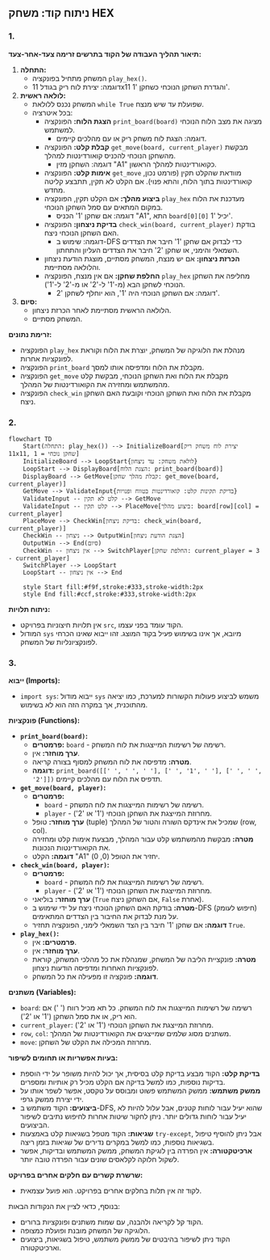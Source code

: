 ## ניתוח קוד: משחק HEX

### 1. <algorithm>

**תיאור תהליך העבודה של הקוד בתרשים זרימה צעד-אחר-צעד:**

1.  **התחלה:**
    *   המשחק מתחיל בפונקציה `play_hex()`.
    *   דוגמה: יצירת לוח ריק בגודל 11x11 והגדרת השחקן הנוכחי כשחקן '1'.
2.  **לולאה ראשית:**
    *   המשחק נכנס ללולאת `while True` שפועלת עד שיש מנצח.
    *   בכל איטרציה:
        *   **הצגת הלוח:** הפונקציה `print_board(board)` מציגה את מצב הלוח הנוכחי למשתמש.
            *   דוגמה: הצגת לוח משחק ריק או עם מהלכים קיימים.
        *   **קבלת קלט:** הפונקציה `get_move(board, current_player)` מבקשת מהשחקן הנוכחי להכניס קואורדינטות למהלך.
            *   דוגמה: השחקן מזין "A1" כקואורדינטות למהלך הראשון.
        *   **אימות קלט:** הפונקציה `get_move` מוודאת שהקלט תקין (פורמט נכון, קואורדינטות בתוך הלוח, והתא פנוי). אם הקלט לא תקין, תתבצע קליטה מחדש.
        *   **ביצוע מהלך:** אם הקלט תקין, הפונקציה `play_hex` מעדכנת את הלוח במקום המתאים עם סמל השחקן הנוכחי.
            *   דוגמה: אם שחקן '1' הכניס "A1", התא `board[0][0]` יכיל '1'.
        *   **בדיקת ניצחון:** הפונקציה `check_win(board, current_player)` בודקת האם השחקן הנוכחי ניצח.
            *   דוגמה: שימוש ב-DFS כדי לבדוק אם שחקן '1' חיבר את הצדדים השמאלי והימני, או שחקן '2' חיבר את הצדדים העליון והתחתון.
        *   **הכרזת ניצחון:** אם יש מנצח, המשחק מסתיים, מוצגת הודעת ניצחון והלולאה מסתיימת.
        *   **החלפת שחקן:** אם אין מנצח, הפונקציה `play_hex` מחליפה את השחקן הנוכחי לשחקן הבא (מ-'1' ל-'2' או מ-'2' ל-'1').
            *   דוגמה: אם השחקן הנוכחי היה '1', הוא יוחלף לשחקן '2'.
3.  **סיום:**
    *   הלולאה הראשית מסתיימת לאחר הכרזת ניצחון.
    *   המשחק מסתיים.

**זרימת נתונים:**

*   הפונקציה `play_hex` מנהלת את הלוגיקה של המשחק, יוצרת את הלוח וקוראת לפונקציות אחרות.
*   הפונקציה `print_board` מקבלת את הלוח ומדפיסה אותו למסך.
*   הפונקציה `get_move` מקבלת את הלוח ואת השחקן הנוכחי, מבקשת קלט מהמשתמש ומחזירה את הקואורדינטות של המהלך.
*   הפונקציה `check_win` מקבלת את הלוח ואת השחקן הנוכחי וקובעת האם השחקן ניצח.

### 2. <mermaid>

```mermaid
flowchart TD
    Start(התחלה: play_hex()) --> InitializeBoard[יצירת לוח משחק ריק 11x11, שחקן נוכחי = 1]
    InitializeBoard --> LoopStart{לולאת משחק: עד ניצחון}
    LoopStart --> DisplayBoard[הצגת הלוח: print_board(board)]
    DisplayBoard --> GetMove[קבלת מהלך שחקן: get_move(board, current_player)]
    GetMove --> ValidateInput{בדיקת תקינות קלט: קואורדינטות בטווח ופנויות}
    ValidateInput -- קלט לא תקין --> GetMove
    ValidateInput -- קלט תקין --> PlaceMove[ביצוע מהלך: board[row][col] = current_player]
    PlaceMove --> CheckWin[בדיקת ניצחון: check_win(board, current_player)]
    CheckWin -- ניצחון --> OutputWin[הצגת הודעת ניצחון]
    OutputWin --> End(סיום)
    CheckWin -- אין ניצחון --> SwitchPlayer[החלפת שחקן: current_player = 3 - current_player]
    SwitchPlayer --> LoopStart
    LoopStart -- אין ניצחון --> End

    style Start fill:#f9f,stroke:#333,stroke-width:2px
    style End fill:#ccf,stroke:#333,stroke-width:2px
```

**ניתוח תלויות:**

*   אין תלויות חיצוניות בפרויקט `src`, הקוד עומד בפני עצמו.
*   המודול `sys` מיובא, אך אינו בשימוש פעיל בקוד המוצג. זהו ייבוא שאינו הכרחי לפונקציונליות של המשחק.

### 3. <explanation>

**ייבוא (Imports):**

*   `import sys`: ייבוא מודול `sys` משמש לביצוע פעולות הקשורות למערכת, כמו יציאה מהתוכנית, אך במקרה הזה הוא לא בשימוש.

**פונקציות (Functions):**

*   **`print_board(board)`:**
    *   **פרמטרים:** `board` - רשימה של רשימות המייצגות את לוח המשחק.
    *   **ערך מוחזר:** אין.
    *   **מטרה:** מדפיסה את לוח המשחק למסוף בצורה קריאה.
    *   **דוגמה:** `print_board([[' ', ' ', ' '], [' ', '1', ' '], [' ', ' ', '2']])` תדפיס את הלוח עם מהלכים קיימים.
*   **`get_move(board, player)`:**
    *   **פרמטרים:**
        *   `board` - רשימה של רשימות המייצגות את לוח המשחק.
        *   `player` - מחרוזת המייצגת את השחקן הנוכחי ('1' או '2').
    *   **ערך מוחזר:** טופל (tuple) שמכיל את אינדקס השורה והטור של המהלך (row, col).
    *   **מטרה:** מבקשת מהמשתמש קלט עבור המהלך, מבצעת אימות קלט ומחזירה את הקואורדינטות הנכונות.
    *   **דוגמה:** הקלט "A1" יחזיר את הטופל (0, 0).
*   **`check_win(board, player)`:**
    *   **פרמטרים:**
        *   `board` - רשימה של רשימות המייצגות את לוח המשחק.
        *   `player` - מחרוזת המייצגת את השחקן הנוכחי ('1' או '2').
    *   **ערך מוחזר:** בוליאני (`True` אם השחקן ניצח, `False` אחרת).
    *   **מטרה:** בודקת האם השחקן הנוכחי ניצח על ידי שימוש ב-DFS (חיפוש לעומק) על מנת לבדוק את החיבור בין הצדדים המתאימים.
    *   **דוגמה:** אם שחקן '1' חיבר בין הצד השמאלי לימני, הפונקציה תחזיר `True`.
*   **`play_hex()`:**
    *   **פרמטרים:** אין.
    *   **ערך מוחזר:** אין.
    *   **מטרה:** פונקציית הליבה של המשחק, שמנהלת את כל מהלכי המשחק, קוראת לפונקציות האחרות ומדפיסה הודעות ניצחון.
    *   **דוגמה:** פונקציה זו מפעילה את כל המשחק.

**משתנים (Variables):**

*   `board`: רשימה של רשימות המייצגות את לוח המשחק. כל תא מכיל רווח (' ') אם הוא ריק, או את סמל השחקן ('1' או '2').
*   `current_player`: מחרוזת המייצגת את השחקן הנוכחי ('1' או '2').
*   `row`, `col`: משתנים מסוג שלמים שמייצגים את הקואורדינטות של המהלך.
*   `move`: מחרוזת המכילה את הקלט של השחקן.

**בעיות אפשריות או תחומים לשיפור:**

*   **בדיקת קלט:** הקוד מבצע בדיקת קלט בסיסית, אך יכול להיות משופר על ידי הוספת בדיקות נוספות, כמו למשל בדיקה אם הקלט מכיל רק אותיות ומספרים.
*   **ממשק משתמש:** ממשק המשתמש פשוט ומבוסס על טקסט, אפשר לשפר אותו על ידי יצירת ממשק גרפי.
*   **ביצועים:** הקוד משתמש ב-DFS, שהוא יעיל עבור לוחות קטנים, אבל עלול להיות לא יעיל עבור לוחות גדולים יותר. ניתן לחקור שיטות אחרות לחיפוש נתיבים לשיפור הביצועים.
*   **שגיאות:** הקוד מטפל בשגיאות קלט באמצעות `try-except`, אבל ניתן להוסיף טיפול בשגיאות נוספות, כמו למשל במקרים נדירים של שגיאות בזמן ריצה.
*   **ארכיטקטורה:** אין הפרדה בין לוגיקת המשחק, ממשק המשתמש ובדיקות, אפשר לשקול חלוקה לקלאסים שונים עבור הפרדה טובה יותר.

**שרשרת קשרים עם חלקים אחרים בפרויקט:**

*   לקוד זה אין תלות בחלקים אחרים בפרויקט. הוא פועל עצמאית.

בנוסף, כדאי לציין את הנקודות הבאות:

*   הקוד קל לקריאה ולהבנה, עם שמות משתנים ופונקציות ברורים.
*   הלוגיקה של המשחק מובנת ופועלת כמצופה.
*   הקוד ניתן לשיפור בהיבטים של ממשק משתמש, טיפול בשגיאות, ביצועים וארכיטקטורה.